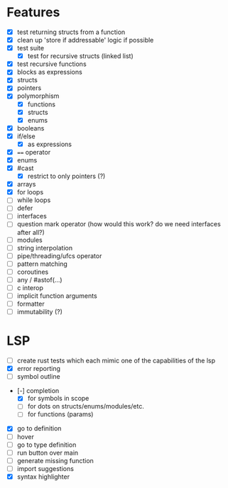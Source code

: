 # Features
- [x] test returning structs from a function
- [x] clean up 'store if addressable' logic if possible
- [x] test suite
    - [x] test for recursive structs (linked list)
- [x] test recursive functions
- [x] blocks as expressions
- [x] structs
- [x] pointers
- [x] polymorphism
    - [x] functions
    - [x] structs
    - [x] enums
- [x] booleans
- [x] if/else
    - [x] as expressions
- [x] `==` operator
- [x] enums
- [x] #cast
    - [x] restrict to only pointers (?)
- [x] arrays
- [x] for loops
- [ ] while loops
- [ ] defer
- [ ] interfaces
- [ ] question mark operator (how would this work? do we need interfaces after all?)
- [ ] modules
- [ ] string interpolation
- [ ] pipe/threading/ufcs operator
- [ ] pattern matching
- [ ] coroutines
- [ ] any / #astof(...)
- [ ] c interop
- [ ] implicit function arguments
- [ ] formatter
- [ ] immutability (?)

# LSP
- [ ] create rust tests which each mimic one of the capabilities of the lsp
- [x] error reporting
- [ ] symbol outline
- [-] completion
    - [x] for symbols in scope
    - [ ] for dots on structs/enums/modules/etc.
    - [ ] for functions (params)
- [x] go to definition
- [ ] hover
- [ ] go to type definition
- [ ] run button over main
- [ ] generate missing function
- [ ] import suggestions
- [x] syntax highlighter